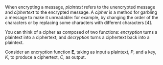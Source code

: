 When encrypting a message, *plaintext* refers to the unencrypted message and *ciphertext* to the encrypted message. A *cipher* is a method for garbling a message to make it unreadable: for example, by changing the order of the characters or by replacing some characters with different characters [4]. 

You can think of a cipher as composed of two functions: *encryption* turns a plaintext into a ciphertext, and *decryption* turns a ciphertext back into a plaintext.

Consider an encryption function **E**, taking as input a plaintext, *P*, and a key, *K*, to produce a ciphertext, *C*, as output.

